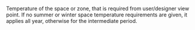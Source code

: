 Temperature of the space or zone, that is required from user/designer view point.  If no summer or winter space temperature requirements are given, it applies all year, otherwise for the intermediate period.